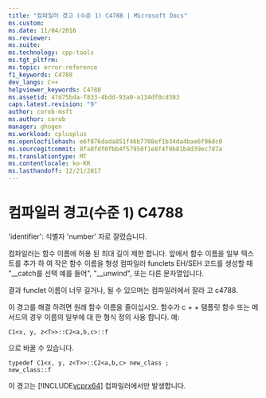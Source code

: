 ```yaml
---
title: "컴파일러 경고 (수준 1) C4788 | Microsoft Docs"
ms.custom: 
ms.date: 11/04/2016
ms.reviewer: 
ms.suite: 
ms.technology: cpp-tools
ms.tgt_pltfrm: 
ms.topic: error-reference
f1_keywords: C4788
dev_langs: C++
helpviewer_keywords: C4788
ms.assetid: 47d75bda-f833-4bdd-93a0-a134df0cd303
caps.latest.revision: "9"
author: corob-msft
ms.author: corob
manager: ghogen
ms.workload: cplusplus
ms.openlocfilehash: e6f876dada851f46b7708ef1b34da4bae6f96dc0
ms.sourcegitcommit: 8fa8fdf0fbb4f57950f1e8f4f9b81b4d39ec7d7a
ms.translationtype: MT
ms.contentlocale: ko-KR
ms.lasthandoff: 12/21/2017
---
```

# <a name="compiler-warning-level-1-c4788"></a>컴파일러 경고(수준 1) C4788
'identifier': 식별자 'number' 자로 잘렸습니다.  
  
 컴파일러는 함수 이름에 허용 된 최대 길이 제한 합니다. 앞에서 함수 이름을 일부 텍스트를 추가 하 여 작은 함수 이름을 형성 컴파일러 funclets EH/SEH 코드를 생성할 때 "__catch를 선택 예를 들어", "\__unwind", 또는 다른 문자열입니다.  
  
 결과 funclet 이름이 너무 길거나, 될 수 있으며는 컴파일러에서 잘라 고 c4788.  
  
 이 경고를 해결 하려면 원래 함수 이름을 줄이십시오. 함수가 c + + 템플릿 함수 또는 메서드의 경우 이름의 일부에 대 한 형식 정의 사용 합니다. 예:  
  
```  
C1<x, y, z<T>>::C2<a,b,c>::f  
```  
  
 으로 바꿀 수 있습니다.  
  
```  
typedef C1<x, y, z<T>>::C2<a,b,c> new_class ;  
new_class::f  
```  
  
 이 경고는 [!INCLUDE[vcprx64](../../assembler/inline/includes/vcprx64_md.md)] 컴파일러에서만 발생합니다.
